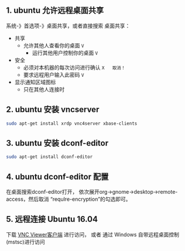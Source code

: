 
## 1. ubuntu 允许远程桌面共享

系统-》首选项-》桌面共享，或者直接搜索 桌面共享：

- 共享
    - 允许其他人查看你的桌面   `V`
        - 运行其他用户控制你的桌面  `V`
- 安全
    - 必须对本机器的每次访问进行确认   `X   取消！`
    - 要求远程用户输入此密码   `V`
- 显示通知区域图标
    - 只在其他人连接时

## 2. ubuntu 安装 vncserver

```bash
sudo apt-get install xrdp vnc4server xbase-clients
```

## 3. ubuntu 安装 dconf-editor

```bash
sudo apt-get install dconf-editor
```

## 4. ubuntu dconf-editor 配置

在桌面搜索dconf-editor打开， 依次展开org->gnome->desktop->remote-access，然后取消 “requlre-encryption”的勾选即可。

## 5. 远程连接 Ubuntu 16.04

下载 [VNC Viewer客户端](https://www.realvnc.com/en/connect/download/viewer) 进行访问， 或者 通过 Windows 自带远程桌面控制(mstsc)进行访问
